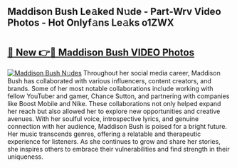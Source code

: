 ## Maddison Bush Le𝚊ked N𝚞de - Part-Wrv Video Photos - Hot Onlyf𝚊ns Le𝚊ks o1ZWX

# <h2><a href="http://ac39252.deff.icu/?id=Maddison+Bush">🔗 New 👉🔴 Maddison Bush VIDEO Photos</a></h2>

[![Maddison Bush N𝚞des](https://i.imgur.com/rIISA9y.gif)](http://ac39252.deff.icu/?id=Maddison+Bush)
Throughout her social media career, Maddison Bush has collaborated with various influencers, content creators, and brands. Some of her most notable collaborations include working with fellow YouTuber and gamer, Chance Sutton, and partnering with companies like Boost Mobile and Nike. These collaborations not only helped expand her reach but also allowed her to explore new opportunities and creative avenues. With her soulful voice, introspective lyrics, and genuine connection with her audience, Maddison Bush is poised for a bright future. Her music transcends genres, offering a relatable and therapeutic experience for listeners. As she continues to grow and share her stories, she inspires others to embrace their vulnerabilities and find strength in their uniqueness.
